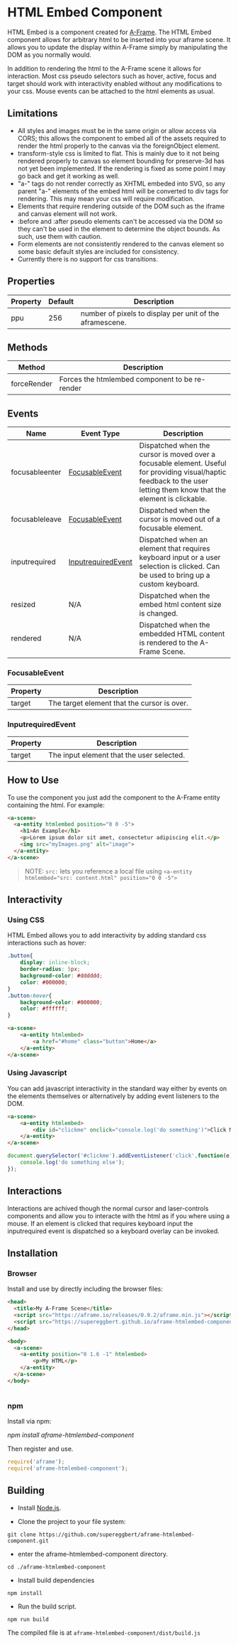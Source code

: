 ﻿
# HTML Embed Component

HTML Embed is a component created for [A-Frame](https://aframe.io/). The HTML Embed component allows for arbitrary html to be inserted into your aframe scene. It allows you to update the display within A-Frame simply by manipulating the DOM as you normally would. 

In addition to rendering the html to the A-Frame scene it allows for interaction. Most css pseudo selectors such as hover, active, focus and target should work with interactivity enabled without any modifications to your css. Mouse events can be attached to the html elements as usual.

## Limitations

* All styles and images must be in the same origin or allow access via CORS; this allows the component to embed all of the assets required to render the html properly to the canvas via the foreignObject element. 
* transform-style css is limited to flat. This is mainly due to it not being rendered properly to canvas so element bounding for preserve-3d has not yet been implemented. If the rendering is fixed as some point I may go back and get it working as well.
* "a-" tags do not render correctly as XHTML embeded into SVG, so any parent "a-" elements of the embed html will be converted to div tags for rendering. This may mean your css will require modification.
* Elements that require rendering outside of the DOM such as the iframe and canvas element will not work.
* :before and :after pseudo elements can't be accessed via the DOM so they can't be used in the element to determine the object bounds. As such, use them with caution. 
* Form elements are not consistently rendered to the canvas element so some basic default styles are included for consistency. 
* Currently there is no support for css transitions.


## Properties
| Property | Default | Description |
|----------|---------|-------------|
| ppu | 256 | number of pixels to display per unit of the aframescene. |

## Methods

| Method | Description |
|--------|-------------|
| forceRender | Forces the htmlembed component to be re-render |


## Events

| Name | Event Type | Description |
|------|-------|-------------|
|focusableenter | [FocusableEvent](#focusablervent) |  Dispatched when the cursor is moved over a focusable element. Useful for providing visual/haptic feedback to the user letting them know that the element is clickable. |
| focusableleave | [FocusableEvent](#focusablervent) |  Dispatched when the cursor is moved out of a focusable element. |
| inputrequired | [InputrequiredEvent](#inputrequiredevent) |  Dispatched when an element that requires keyboard input or a user selection is clicked. Can be used to bring up a custom keyboard. |
| resized | N/A |  Dispatched when the embed html content size is changed. |
| rendered | N/A |  Dispatched when the embedded HTML content is rendered to the A-Frame Scene. |
<a name="focusablevent"></a>
### FocusableEvent

| Property | Description |
|----------|-------------|
| target   | The target element that the cursor is over. |
<a name="inputrequiredevent"></a>
### InputrequiredEvent

| Property | Description |
|----------|-------------|
| target   | The input element that the user selected. ||


## How to Use

To use the component you just add the component to the A-Frame entity containing the html.  For example:
```html
<a-scene>
  <a-entity htmlembed position="0 0 -5">
    <h1>An Example</h1>
    <p>Lorem ipsum dolor sit amet, consectetur adipiscing elit.</p>
    <img src="myImages.png" alt="image">
  </a-entity>
</a-scene>
```

> NOTE: `src:` lets you reference a local file using `<a-entity htmlembed="src: content.html" position="0 0 -5">`

## Interactivity

### Using CSS

HTML Embed allows you to add interactivity by adding standard css interactions such as hover:
```css
.button{
	display: inline-block;
	border-radius: 5px;
	background-color: #dddddd;
	color: #000000;
}
.button:hover{
	background-color: #000000;
	color: #ffffff;
}
```
```html
<a-scene>
	<a-entity htmlembed>
		<a href="#home" class="button">Home</a>
	</a-entity>
</a-scene>
```
### Using Javascript

You can add javascript interactivity in the standard way either by events on the elements themselves or alternatively by adding event listeners to the DOM.

```html
<a-scene>
	<a-entity htmlembed>
		<div id="clickme" onclick="console.log('do something')">Click Me</div>
	</a-entity>
</a-scene>
```
```javascript
document.querySelector('#clickme').addEventListener('click',function(e){
	console.log('do something else');
});
```

## Interactions

Interactions are achived though the normal cursor and laser-controls components and allow you to interacte with the html as if you where using a mouse. If an element is clicked that requires keyboard input the inputrequired event is dispatched so a keyboard overlay can be invoked.

## Installation

### Browser

Install and use by directly including the browser files:
```html
<head>
  <title>My A-Frame Scene</title>
  <script src="https://aframe.io/releases/0.9.2/aframe.min.js"></script>
  <script src="https://supereggbert.github.io/aframe-htmlembed-component/dist/build.js"></script>
</head>

<body>
  <a-scene>
    <a-entity position="0 1.6 -1" htmlembed>
		<p>My HTML</p>
	</a-entity>
  </a-scene>
</body>
	
```

### npm

Install via npm:

*npm install aframe-htmlembed-component*

Then register and use.
```js
require('aframe');
require('aframe-htmlembed-component');
```

## Building

-   Install  [Node.js](https://nodejs.org/).
    
-   Clone the project to your file system:
    
```
git clone https://github.com/supereggbert/aframe-htmlembed-component.git
```
*   enter the aframe-htmlembed-component directory.

```cd ./aframe-htmlembed-component```

*   Install build dependencies

```npm install```

*   Run the build script.

```npm run build```

The compiled file is at  `aframe-htmlembed-component/dist/build.js`

